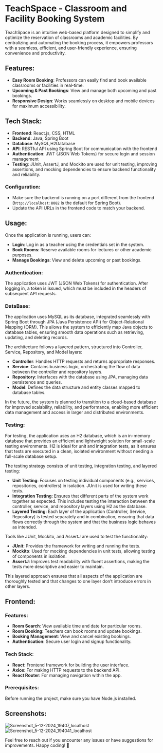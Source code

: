 # TeachSpace - Classroom and Facility Booking System

TeachSpace is an intuitive web-based platform designed to simplify and optimize the reservation of classrooms and academic facilities. By centralizing and automating the booking process, it empowers professors with a seamless, efficient, and user-friendly experience, ensuring convenience and productivity.

## Features:
- **Easy Room Booking**: Professors can easily find and book available classrooms or facilities in real-time.
- **Upcoming & Past Bookings**: View and manage both upcoming and past bookings.
- **Responsive Design**: Works seamlessly on desktop and mobile devices for maximum accessibility.

## Tech Stack:
- **Frontend**: React.js, CSS, HTML
- **Backend**: Java, Spring Boot
- **Database**: MySQL,H2Database
- **API**: RESTful API using Spring Boot for communication with the frontend
- **Authentication**: JWT (JSON Web Tokens) for secure login and session management
- **Testing**: JUnit, AssertJ, and Mockito are used for unit testing, improving assertions, and mocking dependencies to ensure backend functionality and reliability.

### Configuration:

- Make sure the backend is running on a port different from the frontend (`http://localhost:8082` is the default for Spring Boot).
- Update the API URLs in the frontend code to match your backend.

## Usage:

Once the application is running, users can:

- **Login**: Log in as a teacher using the credentials set in the system.
- **Book Rooms**: Reserve available rooms for lectures or other academic purposes.
- **Manage Bookings**: View and delete upcoming or past bookings.

### Authentication:

The application uses JWT (JSON Web Tokens) for authentication. After logging in, a token is issued, which must be included in the headers of subsequent API requests.

### DataBase:

The application uses MySQL as its database, integrated seamlessly with Spring Boot through JPA (Java Persistence API) for Object-Relational Mapping (ORM). This allows the system to efficiently map Java objects to database tables, ensuring smooth data operations such as retrieving, updating, and deleting records.

The architecture follows a layered pattern, structured into Controller, Service, Repository, and Model layers:

- **Controller**: Handles HTTP requests and returns appropriate responses.
- **Service**: Contains business logic, orchestrating the flow of data between the controller and repository layers.
- **Repository**: Interfaces with the database using JPA, managing data persistence and queries.
- **Model**: Defines the data structure and entity classes mapped to database tables.

In the future, the system is planned to transition to a cloud-based database for improved scalability, reliability, and performance, enabling more efficient data management and access in larger and distributed environments.

### Testing:

For testing, the application uses an H2 database, which is an in-memory database that provides an efficient and lightweight solution for small-scale testing environments. H2 is ideal for unit and integration tests, as it ensures that tests are executed in a clean, isolated environment without needing a full-scale database setup.

The testing strategy consists of unit testing, integration testing, and layered testing:

- **Unit Testing**: Focuses on testing individual components (e.g., services, repositories, controllers) in isolation. JUnit is used for writing these tests.
- **Integration Testing**: Ensures that different parts of the system work together as expected. This includes testing the interaction between the controller, service, and repository layers using H2 as the database.
- **Layered Testing**: Each layer of the application (Controller, Service, Repository) is tested separately and in combination, ensuring that data flows correctly through the system and that the business logic behaves as intended.
  
Tools like JUnit, Mockito, and AssertJ are used to test the functionality:

- **JUnit**: Provides the framework for writing and running the tests.
- **Mockito**: Used for mocking dependencies in unit tests, allowing testing of components in isolation.
- **AssertJ**: Improves test readability with fluent assertions, making the tests more descriptive and easier to maintain.
  
This layered approach ensures that all aspects of the application are thoroughly tested and that changes to one layer don’t introduce errors in other layers.

## Frontend:

### Features:

- **Room Search**: View available time and date for particular rooms.
- **Room Booking**: Teachers can book rooms and update bookings.
- **Booking Management**: View and cancel existing bookings.
- **Authentication**: Secure user login and signup functionality.

### Tech Stack:

- **React**: Frontend framework for building the user interface.
- **Axios**: For making HTTP requests to the backend API.
- **React Router**: For managing navigation within the app.

### Prerequisites:

Before running the project, make sure you have Node.js installed.

## Screenshots:
![Screenshot_5-12-2024_19407_localhost](https://github.com/user-attachments/assets/a7563aeb-1de1-407e-81b7-ec197c33f4d8)
![Screenshot_5-12-2024_194041_localhost](https://github.com/user-attachments/assets/b95bb32b-92cd-44a4-9de3-948172259776)

Feel free to reach out if you encounter any issues or have suggestions for improvements. Happy coding! 🚀

